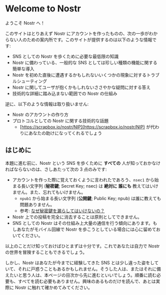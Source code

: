 # Welcome to Nostr

ようこそ Nostr へ！

このサイトはとりあえず Nostr にアカウントを作ったものの、次の一歩がわからない人のための案内所です。このサイトが提供するのは以下のような情報です:

- SNS としての Nostr を歩くために必要な最低限の知識
- Nostr に備わっている、一般的な SNS としては珍しい種類の機能に関する簡単な導入
- Nostr を初めた直後に遭遇するかもしれないいくつかの現象に対するトラブルシューティング
- Nostr に関してユーザが抱くかもしれないささやかな疑問に対する答え
- 技術的な詳細に踏み込まない範囲での Nostr の仕組み

逆に、以下のような情報は取り扱いません:

- Nostr のアカウントの作り方
- プロトコルとしての Nostr に関する技術的な話題
  - [https://scrapbox.io/nostr/NIP](https://scrapbox.io/nostr/NIP) が代わりにあなたの助けになってくれるでしょう

## はじめに

本題に進む前に、Nostr という SNS を歩くために **すべての** 人が知っておかなければならないのは、さしあたって次の 3 点のみです:

- アカウントを作った際に覚えておくように言われたであろう、`nsec1` から始まる長い文字列 (**秘密鍵**; Secret Key; nsec) は **絶対に** **誰にも** 教えてはいけません。また、忘れてもいけません。
  - `npub1` から始まる長い文字列 (**公開鍵**; Public Key; npub) は誰に教えても問題ありません。
  - 参考: [なぜ秘密鍵を漏らしてはいけないの？](/faq.md#nsec-is-confidential)
- Nostr 上での投稿を完全に消去することは原則としてできません。
- SNS としての Nostr はその仕組み上大量の通信を行う傾向にあります。もしあなたがモバイル回線で Nostr を歩こうとしている場合には心に留めておいてください。

以上のことだけ知っておけばひとまずは十分です。これであなたは自力で Nostr の世界を冒険することもできるでしょう。

しかし、Nostr はあなたが今までに経験してきた SNS とは少し違った姿をしていて、それに戸惑うこともあるかもしれません。そうした人は、またはそれに備えたいと思う人は、本ページの目次から先に進むといいでしょう。順番に読む必要も、すべてを読む必要もありません。興味のあるものだけを読んで、あとは実際に Nostr に触れて確かめてみてください。
